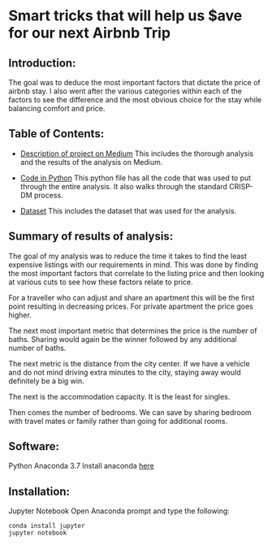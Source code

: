 # Smart tricks that will help us $ave for our next Airbnb Trip


## Introduction:
The goal was to deduce the most important factors that dictate the price of airbnb stay. I also went after the various categories within each of the factors to see the difference and the most obvious choice for the stay while balancing comfort and price.

## Table of Contents:

- [Description of project on Medium]( https://medium.com/@poojapurushothaman1512/smart-tricks-that-will-help-you-ave-for-your-next-airbnb-stay-bfdc0e1e498)
This includes the thorough analysis and the results of the analysis on Medium.

- [Code in Python]( https://github.com/Pooja16/Decoding-Airbnb-Data/blob/master/AirbnbMultipleCityDataExploration.ipynb)
This python file has all the code that was used to put through the entire analysis. It also walks through the standard CRISP-DM process.

- [Dataset]( https://github.com/Pooja16/Decoding-Airbnb-Data/blob/master/Dataset)
This includes the dataset that was used for the analysis.

## Summary of results of analysis:
	
The goal of my analysis was to reduce the time it takes to find the least expensive listings with our requirements in mind. This was done by finding the most important factors that correlate to the listing price and then looking at various cuts to see how these factors relate to price.

For a traveller who can adjust and share an apartment this will be the first point resulting in decreasing prices. For private apartment the price goes higher.

The next most important metric that determines the price is the number of baths. Sharing would again be the winner followed by any additional number of baths.

The next metric is the distance from the city center. If we have a vehicle and do not mind driving extra minutes to the city, staying away would definitely be a big win.

The next is the accommodation capacity. It is the least for singles. 

Then comes the number of bedrooms. We can save by sharing bedroom with travel mates or family rather than going for additional rooms.

## Software:

Python Anaconda 3.7
Install anaconda [here](https://www.anaconda.com/distribution/)

## Installation:

Jupyter Notebook
Open Anaconda prompt and type the following:
```
conda install jupyter
jupyter notebook
```










